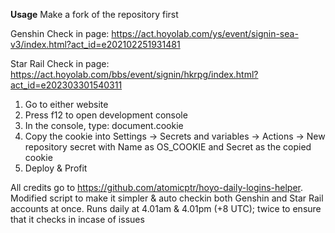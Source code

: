 **Usage**
Make a fork of the repository first

Genshin Check in page:
https://act.hoyolab.com/ys/event/signin-sea-v3/index.html?act_id=e202102251931481

Star Rail Check in page:
https://act.hoyolab.com/bbs/event/signin/hkrpg/index.html?act_id=e202303301540311

1. Go to either website
2. Press f12 to open development console
3. In the console, type: document.cookie
4. Copy the cookie into Settings -> Secrets and variables -> Actions -> New repository secret
   with Name as OS_COOKIE and Secret as the copied cookie
5. Deploy & Profit

All credits go to https://github.com/atomicptr/hoyo-daily-logins-helper.
Modified script to make it simpler & auto checkin both Genshin and Star Rail accounts at once.
Runs daily at 4.01am & 4.01pm (+8 UTC); twice to ensure that it checks in incase of issues
